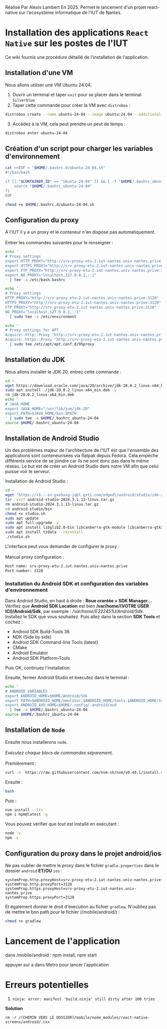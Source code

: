 Réalisé Par Alexis Lambert En 2025.
Permet le lancement d'un projet react-native sur l'ecosysteme informatique de l'IUT de Nantes.

# Installation des applications `React Native` sur les postes de l'IUT

Ce wiki fournis une procédure détaillé de l'installation de l'application.  

## Installation d'une VM
Nous allons utiliser une VM Ubuntu 24.04. 

1. Ouvrir un terminal et taper `exit` pour se placer dans le terminal `Silverblue`
2. Taper cette commande pour créer la VM avec `distrobox` :

```bash
distrobox create --name ubuntu-24-04 --image ubuntu:24.04 --additional-packages "nano git" -I -Y
```

3. Accédez à la VM, cela peut prendre un peut de temps :

```bash
distrobox enter ubuntu-24-04
```

## Création d'un script pour charger les variables d'environnement

```bash
cat <<EOF > "$HOME/.bashrc.d/ubuntu-24-04.sh"
#!/bin/bash

if [[ "$CONTAINER_ID" == "ubuntu-24-04" ]] && [ -f "$HOME/.bashrc_ubuntu-24-04" ]; then
    source "$HOME/.bashrc_ubuntu-24-04"
fi
EOF

chmod +x $HOME/.bashrc.d/ubuntu-24-04.sh
```

## Configuration du proxy
À l'IUT il y a un proxy et le conteneur n'en dispose pas automatiquement.\
\
Entrer les commandes suivantes pour le renseigner :

```bash
echo '
# Proxy settings
export HTTP_PROXY="http://srv-proxy-etu-2.iut-nantes.univ-nantes.prive:3128"
export HTTPS_PROXY="http://srv-proxy-etu-2.iut-nantes.univ-nantes.prive:3128"
export FTP_PROXY="http://srv-proxy-etu-2.iut-nantes.univ-nantes.prive:3128"
export NO_PROXY="localhost,127.0.0.1,::1"
' | tee -a /etc/bash.bashrc

echo '
# Proxy settings
HTTP_PROXY="http://srv-proxy-etu-2.iut-nantes.univ-nantes.prive:3128"
HTTPS_PROXY="http://srv-proxy-etu-2.iut-nantes.univ-nantes.prive:3128"
FTP_PROXY="http://srv-proxy-etu-2.iut-nantes.univ-nantes.prive:3128"
NO_PROXY="localhost,127.0.0.1,::1"
' | sudo tee -a /etc/environment

echo '
# Proxy settings for APT
Acquire::http::Proxy "http://srv-proxy-etu-2.iut-nantes.univ-nantes.prive:3128";
Acquire::https::Proxy "http://srv-proxy-etu-2.iut-nantes.univ-nantes.prive:3128";
' | sudo tee /etc/apt/apt.conf.d/95proxy
```

## Installation du JDK
Nous allons installer le JDK 20, entrez cette commande :

```bash
cd ~
wget https://download.oracle.com/java/20/archive/jdk-20.0.2_linux-x64_bin.deb
sudo apt install ./jdk-20.0.2_linux-x64_bin.deb -y
rm jdk-20.0.2_linux-x64_bin.deb
echo '
# JAVA_HOME
export JAVA_HOME="/usr/lib/jvm/jdk-20"
export PATH=$JAVA_HOME/bin:$PATH
' | sudo tee -a $HOME/.bashrc_ubuntu-24-04
source $HOME/.bashrc_ubuntu-24-04
```

## Installation de Android Studio

Un des problèmes majeur de l'architecture de l'IUT est que l'ensemble des applications sont conteneurisées via flatpak depuis Fedora. Cela empêche différents service de se joindre car ils ne sont donc pas dans le même réseau. Le but est de créer un Android Studio dans notre VM afin que celui puisse voir le serveur.

Installation de Android Studio :

```bash
cd ~
wget "https://r1---sn-gxo5uxg-jqbl.gvt1.com/edgedl/android/studio/ide-zips/2024.3.1.13/android-studio-2024.3.1.13-linux.tar.gz"
tar -xvzf android-studio-2024.3.1.13-linux.tar.gz
rm android-studio-2024.3.1.13-linux.tar.gz
cd android-studio/bin
chmod +x studio.sh
sudo apt update
sudo apt full-upgrade -y
sudo apt install libglib2.0-bin libcanberra-gtk-module libcanberra-gtk3-module libpulse0 libnss3 libxkbfile1 libxcb-xinerama0 libxcb-cursor0 libx11-xcb1 libxcb1 qt5-qmake qtbase5-dev qtchooser qt5-qmake-bin libxcb1-dev libx11-6 libvulkan1 ninja-build -y
sudo apt install tzdata --reinstall
./studio.sh
```

L'interface peut vous demander de configurer le proxy : \
\
Manual proxy configuration :
```bash
Host name: srv-proxy-etu-2.iut-nantes.univ-nantes.prive
Port number: 3128
```

### Installation du Android SDK et configuration des variables d'environnement
Dans Android Studio, en haut à droite : **Roue crantée > SDK Manager...**
Vérifiez que **Android SDK Location** est bien **/var/home/(VOTRE USER ICI)/Android/Sdk**, par exemple :
*/var/home/E222451U/Android/Sdk*.
Installez le SDK que vous souhaitez.
Puis allez dans la section **SDK Tools** et cochez :
- Android SDK Build-Tools 36
- NDK (Side by side)
- Android SDK Command-line Tools (latest)
- CMake
- Android Emulator
- Android SDK Platform-Tools

Puis OK, continuez l'installation.

Ensuite, fermer Android Studio et éxecutez dans le terminal :

```bash
echo '
# ANDROID VARIABLES
export ANDROID_HOME=$HOME/Android/Sdk
export PATH=$ANDROID_HOME/emulator:$ANDROID_HOME/tools:$ANDROID_HOME/tools/bin:$ANDROID_HOME/platform-tools:$PATH
export ANDROID_AVD_HOME=$HOME/.config/.android/avd
' | tee -a $HOME/.bashrc_ubuntu-24-04
source $HOME/.bashrc_ubuntu-24-04
```

## Installation de `Node`
Ensuite nous installerons `node`.  \
\
*Exécutez chaque blocs de commandes séparement.* \
\
Premièrement :
```sh
curl -o- https://raw.githubusercontent.com/nvm-sh/nvm/v0.40.1/install.sh | bash
```

Ensuite :
```sh
bash
```

Puis :
```sh
nvm install --lts
npm i npm@latest -g
```

Vous pouvez vérifier que tout est installé en exécutant :
```sh
node -v
npm -v
```

## Configuration du proxy dans le projet android/ios
Ne pas oublier de mettre le proxy dans le fichier `gradle.properties` dans le dossier `android` **ET/OU** `ios` :

```properties
systemProp.http.proxyHost=srv-proxy-etu-2.iut-nantes.univ-nantes.prive
systemProp.http.proxyPort=3128
systemProp.https.proxyHost=srv-proxy-etu-2.iut-nantes.univ-nantes.prive
systemProp.https.proxyPort=3128
```

Et également donner le droit d'éxecution au fichier `gradlew`. N'oubliez pas de mettre le bon path pour le fichier (/mobile/android/) :
```bash
chmod +x gradlew
```

# Lancement de l'application

dans /mobile/android : npm install, npm start

appuyer sur a dans Metro pour lancer l'application

# Erreurs potentielles

1. ```ninja: error: manifest 'build.ninja' still dirty after 100 tries```

**Solution**

```rm -r /(CHEMIN VERS LE DOSSIER)/mobile/node_modules/react-native-screens/android/.cxx```

